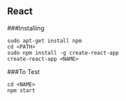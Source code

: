 ## React


###Installing
```
sudo apt-get install npm
cd <PATH>
sudo npm install -g create-react-app
create-react-app <NAME>
```

###To Test

```
cd <NAME>
npm start
```

